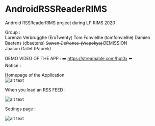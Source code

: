 # AndroidRSSReaderRIMS
Android RSSReaderRIMS project during LP RIMS 2020


Group :  
Lorenzo Verbrugghe (EroTwenty)
Tom Fonvielhe (tomfonvielhe)
Damien Baetens  (dbaetens)
S̶t̶e̶v̶e̶n̶ ̶D̶e̶f̶r̶a̶n̶c̶e̶ ̶ ̶(̶W̶a̶p̶o̶k̶y̶a̶)̶  DEMISSION    
Jaason Gallet (Paurek)


DEMO VIDEO OF THE APP : ➡️ https://streamable.com/hgl0x ⬅️      
Notice :    

Homepage of the Application    
![alt text](https://i.imgur.com/M6ZIoK8.png)    

When you load an RSS FEED :    

![alt text](https://i.imgur.com/jIIzZXX.png)    

Settings page :    

![alt text](https://i.imgur.com/K4coVBY.png)    
